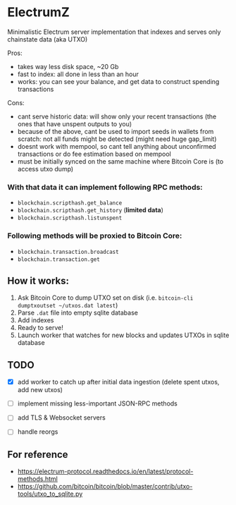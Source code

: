ElectrumZ
=========

Minimalistic Electrum server implementation that indexes and serves only chainstate data (aka UTXO)

Pros:

* takes way less disk space, ~20 Gb
* fast to index: all done in less than an hour
* works: you can see your balance, and get data to construct spending transactions

Cons:

* cant serve historic data: will show only your recent transactions (the ones that have unspent outputs to you)
* because of the above, cant be used to import seeds in wallets from scratch: not all funds might be detected (might need huge gap_limit)
* doesnt work with mempool, so cant tell anything about unconfirmed transactions or do fee estimation based on mempool
* must be initially synced on the same machine where Bitcoin Core is (to access utxo dump)

### With that data it can implement following RPC  methods:

* `blockchain.scripthash.get_balance`
* `blockchain.scripthash.get_history` (**limited data**)
* `blockchain.scripthash.listunspent`

### Following methods will be proxied to Bitcoin Core:

* `blockchain.transaction.broadcast`
* `blockchain.transaction.get`

How it works:
-------------

1. Ask Bitcoin Core to dump UTXO set on disk (i.e. `bitcoin-cli dumptxoutset ~/utxos.dat latest`)
1. Parse `.dat` file into empty sqlite database
1. Add indexes
1. Ready to serve!
1. Launch worker that watches for new blocks and updates UTXOs in sqlite database

TODO
----

* [x] add worker to catch up after initial data ingestion (delete spent utxos, add new utxos)
* [ ] implement missing less-important JSON-RPC methods
* [ ] add TLS & Websocket servers
* [ ] handle reorgs


For reference
------------

* https://electrum-protocol.readthedocs.io/en/latest/protocol-methods.html
* https://github.com/bitcoin/bitcoin/blob/master/contrib/utxo-tools/utxo_to_sqlite.py
